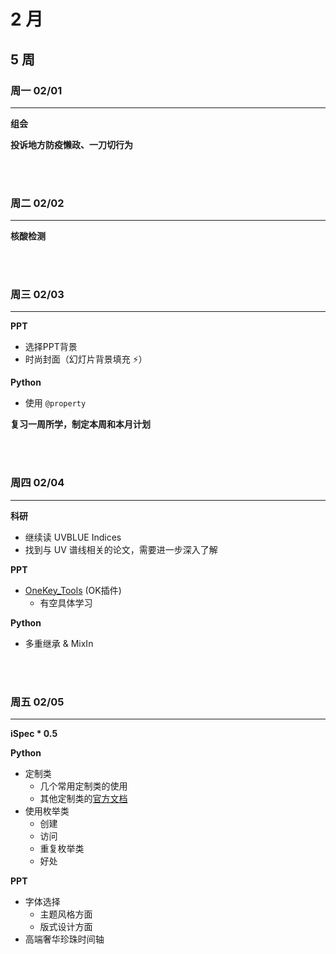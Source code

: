 # 2 月

## 5 周

### 周一 02/01

---

**组会**

**投诉地方防疫懒政、一刀切行为**

<br></br>

### 周二 02/02

---

**核酸检测**

<br></br>

### 周三 02/03

---

**PPT**

- 选择PPT背景
- 时尚封面（幻灯片背景填充 :zap:）

**Python**

- 使用 `@property`

**复习一周所学，制定本周和本月计划**

<br></br>

### 周四 02/04

---

**科研**

- 继续读 UVBLUE Indices
- 找到与 UV 谱线相关的论文，需要进一步深入了解

**PPT**

- [OneKey_Tools](http://oktools.xyz/) (OK插件)
  - 有空具体学习

**Python**

- 多重继承 & MixIn

<br></br>

### 周五 02/05

---

**iSpec * 0.5**

**Python**

- 定制类
  - 几个常用定制类的使用
  - 其他定制类的[官方文档](https://docs.python.org/3/reference/datamodel.html#special-method-names)
- 使用枚举类
  - 创建
  - 访问
  - 重复枚举类
  - 好处

**PPT**

- 字体选择
  - 主题风格方面
  - 版式设计方面
- 高端奢华珍珠时间轴
